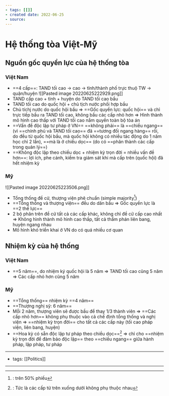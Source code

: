 ```yaml
---
- tags: [[]]
- created date: 2022-06-25
- source: 
---
```


# Hệ thống tòa Việt-Mỹ
## Nguồn gốc quyền lực của hệ thống tòa


### Việt Nam
- ==4 cấp==: TAND tối cao -> cao -> tỉnh/thành phố trực thuộ TW -> quận/huyện
![[Pasted image 20220625222929.png]]
- TAND cấp cao + tỉnh + huyện do TAND tối cao bầu
- TAND tối cao do quốc hội + chủ tịch nước phối hợp bầu
- Chủ tíchj nước do quốc hội bầu
=> ==Gốc quyền lực: quốc hội== và chỉ trực tiếp bầu ra TAND tối cao, không bầu các cấp nhỏ hơn
=> Hình thành mô hình cao thấp với TAND tối cao nắm quyền toàn bộ tòa án
- ==Vấn đề độc lập tư pháp ở VN== ==không phải== là ==chiều ngang== (vì ==chính phủ và TAND tối cao== đã ==tương đối ngang hàng== rồi, do đều từ quốc hội bầu, mà quốc hội không có nhiều tác động do 1 năm học chỉ 2 lần), ==mà là ở chiều dọc== (do có ==phân thành các cấp trong quản lý==)
- ==Không độc lập theo chiều dọc + nhiệm kỳ trọn đời = nhiều vấn đề hơn==: lợi ích, phe cánh, kiểm tra giám sát khi mà cấp trên (quốc hội) đã hết nhiệm kỳ
### Mỹ
![[Pasted image 20220625223506.png]]
- Tổng thống đề cử, thượng viện phê chuẩn (simple majority[^1])
- ==Tổng thống và thượng viện== đều do dân bầu
=> Gốc quyền lực là ==2 thế lực==
- 2 bộ phân trên đề cử tất cả các cấp khác, không chỉ đề cử cấp cao nhất
=> Không hình thành mô hình cao thấp, tất cả thẩm phán liên bang, huyện ngang nhau
- Mô hình khó triển khai ở VN do có quá nhiều cơ quan

## Nhiệm kỳ của hệ thống
### Việt Nam
- ==5 năm==, do nhiệm ký quốc hội là 5 năm => TAND tối cao cũng 5 năm => Các cấp nhỏ hơn cũng 5 năm
### Mỹ
- ==Tổng thống== nhiệm kỳ ==4 năm==
- ==Thượng nghị sỹ: 6 năm==
- Mỗi 2 năm, thượng viên sẽ được bầu để thay 1/3 thành viên
=> ==Các cấp nhỏ hơn== không phụ thuộc vào cả chế định tổng thống và nghị viện => ==nhiệm kỳ trọn đời== cho tất cả các cấp này (tối cao pháp viện, liên bang, huyện)
- ==Hoa kỳ có sẵn độc lập tư pháp theo chiều dọc==[^2] => chỉ cho ==nhiệm kỳ trọn đời để đảm bảo độc lập== theo ==chiều ngang== giữa hành pháp, lập pháp, tư pháp



---
- tags: [[Politics]]
---

[^1]: : trên 50% phiếu
[^2]: : Tức là các cấp từ trên xuống dưới không phụ thuộc nhau